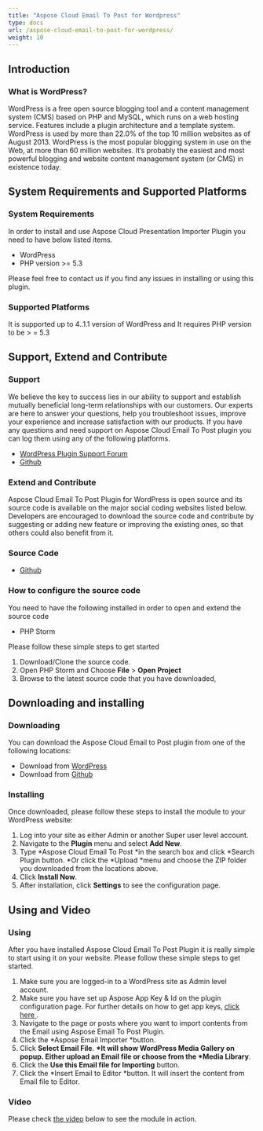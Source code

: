 ```yaml
---
title: "Aspose Cloud Email To Post for Wordpress"
type: docs
url: /aspose-cloud-email-to-post-for-wordpress/
weight: 10
---
```


## **Introduction**
### **What is WordPress?**
WordPress is a free open source blogging tool and a content management system (CMS) based on PHP and MySQL, which runs on a web hosting service. Features include a plugin architecture and a template system. WordPress is used by more than 22.0% of the top 10 million websites as of August 2013. WordPress is the most popular blogging system in use on the Web, at more than 60 million websites. It’s probably the easiest and most powerful blogging and website content management system (or CMS) in existence today.
## **System Requirements and Supported Platforms**
### **System Requirements**
In order to install and use Aspose Cloud Presentation Importer Plugin you need to have below listed items.

- WordPress
- PHP version >= 5.3

Please feel free to contact us if you find any issues in installing or using this plugin.
### **Supported Platforms**
It is supported up to 4..1.1 version of WordPress and It requires PHP version to be > = 5.3
## **Support, Extend and Contribute**
### **Support**
We believe the key to success lies in our ability to support and establish mutually beneficial long-term relationships with our customers. Our experts are here to answer your questions, help you troubleshoot issues, improve your experience and increase satisfaction with our products. If you have any questions and need support on Aspose Cloud Email To Post plugin you can log them using any of the following platforms.

- [WordPress Plugin Support Forum](https://wordpress.org/support/plugin/aspose-cloud-email-to-post)
- [Github](https://github.com/asposeforcloud/Aspose_Cloud_for_WordPress/issues)
### **Extend and Contribute**
Aspose Cloud Email To Post Plugin for WordPress is open source and its source code is available on the major social coding websites listed below. Developers are encouraged to download the source code and contribute by suggesting or adding new feature or improving the existing ones, so that others could also benefit from it.
### **Source Code**
- [Github](https://github.com/asposeforcloud/Aspose_Cloud_for_WordPress)
### **How to configure the source code**
You need to have the following installed in order to open and extend the source code

- PHP Storm

Please follow these simple steps to get started

1. Download/Clone the source code.
1. Open PHP Storm and Choose **File** > **Open Project**
1. Browse to the latest source code that you have downloaded,
## **Downloading and installing**
### **Downloading**
You can download the Aspose Cloud Email to Post plugin from one of the following locations:

- Download from [WordPress](https://wordpress.org/plugins/aspose-cloud-email-to-post/)
- Download from [Github](https://github.com/asposeforcloud/Aspose_Cloud_for_WordPress/releases/tag/11.0)
### **Installing**
Once downloaded, please follow these steps to install the module to your WordPress website:

1. Log into your site as either Admin or another Super user level account.
1. Navigate to the **Plugin** menu and select **Add New**.
1. Type \*Aspose Cloud Email To Post \*in the search box and click \*Search Plugin button. \*Or click the \*Upload \*menu and choose the ZIP folder you downloaded from the locations above.
1. Click **Install Now**.
1. After installation, click **Settings** to see the configuration page.
## **Using and Video**
### **Using**
After you have installed Aspose Cloud Email To Post Plugin it is really simple to start using it on your website. Please follow these simple steps to get started.

1. Make sure you are logged-in to a WordPress site as Admin level account.
1. Make sure you have set up Aspose App Key & Id on the plugin configuration page. For further details on how to get app keys, [click here ](http://www.aspose.com/docs/display/rest/Creating+a+New+App+and+Getting+App+Key).
1. Navigate to the page or posts where you want to import contents from the Email using Aspose Email To Post Plugin.
1. Click the \*Aspose Email Importer \*button.
1. Click **Select Email File**. **\*It will show WordPress Media Gallery on popup. Either upload an Email file or choose from the \*Media Library**.
1. Click the **Use this Email file for Importing** button.
1. Click the \*Insert Email to Editor \*button. It will insert the content from Email file to Editor.
### **Video**
Please check [the video](https://www.youtube.com/watch?v=6wkDK311KQs&feature=youtu.be) below to see the module in action.
